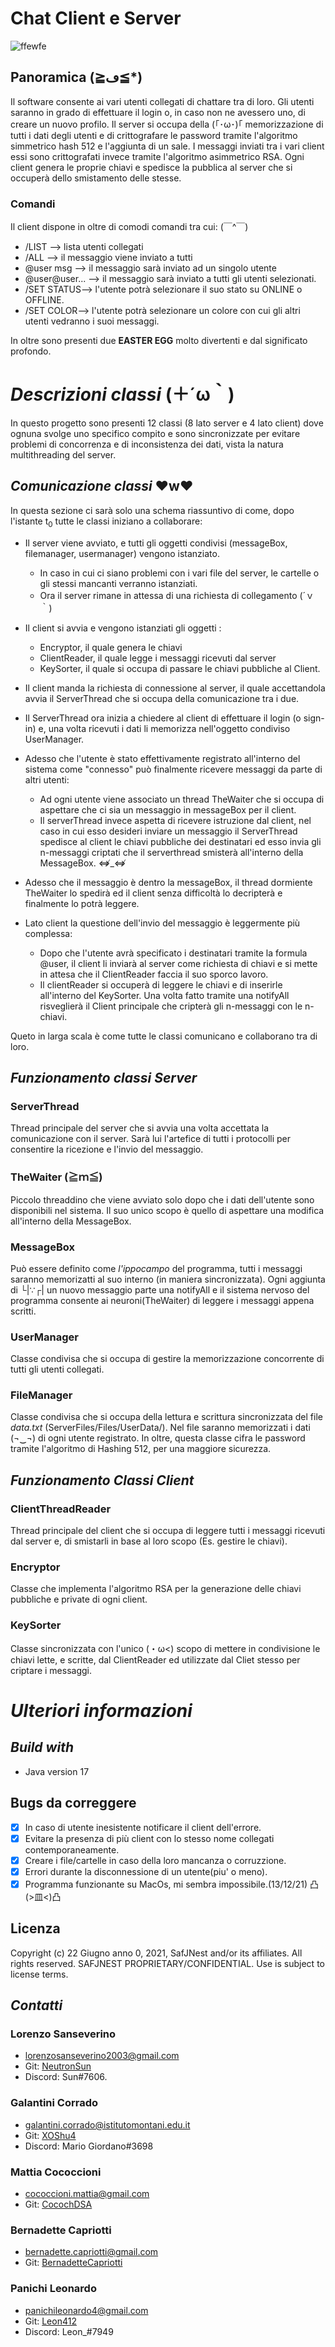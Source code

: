 # Chat Client e Server

![ffewfe](logo.png)

## Panoramica (≧ڡ≦*)
Il software consente ai vari utenti collegati di chattare tra di loro.
Gli utenti saranno in grado di effettuare il login o, in caso non ne avessero uno, di creare un nuovo profilo.
Il server si occupa della (｢･ω･)｢ memorizzazione di tutti i dati degli utenti e di crittografare le password tramite l'algoritmo simmetrico hash 512 e l'aggiunta di un sale.
I messaggi inviati tra i vari client essi sono crittografati invece tramite l'algoritmo asimmetrico RSA.
Ogni client genera le proprie chiavi e spedisce la pubblica al server che si occuperà dello smistamento delle stesse.
### Comandi

Il client dispone in oltre di comodi comandi tra cui:  (￣^￣)
- /LIST --> lista utenti collegati
- /ALL --> il messaggio viene inviato a tutti
- @user msg --> il messaggio sarà inviato ad un singolo utente
- @user@user... --> il messaggio sarà inviato a tutti gli utenti selezionati.
- /SET STATUS--> l'utente potrà selezionare il suo stato su ONLINE o OFFLINE.
- /SET COLOR--> l'utente potrà selezionare un colore con cui gli altri utenti vedranno i suoi messaggi.

In oltre sono presenti due **EASTER EGG** molto divertenti e dal significato profondo.
# ***Descrizioni classi*** (＋´ω｀)
In questo progetto sono presenti 12 classi (8 lato server e 4 lato client) dove ognuna svolge uno specifico compito e sono sincronizzate per evitare problemi di concorrenza e di inconsistenza dei dati, vista la natura multithreading del server.

## ***Comunicazione classi***  ♥w♥
In questa sezione ci sarà solo una schema riassuntivo di come, dopo l'istante t<sub>0</sub> tutte le classi iniziano a collaborare:
- Il server viene avviato, e tutti gli oggetti condivisi (messageBox, filemanager, usermanager) vengono istanziato.
  - In caso in cui ci siano problemi con i vari file del server, le cartelle o gli stessi mancanti verranno istanziati.
  - Ora il server rimane in attessa di una richiesta di collegamento (´ｖ｀)
- Il client si avvia e vengono istanziati gli oggetti : 
	- Encryptor, il quale genera le chiavi
	- ClientReader, il quale legge i messaggi ricevuti dal server
	- KeySorter, il quale si occupa di passare le chiavi pubbliche al Client.

- Il client manda la richiesta di connessione al server, il quale accettandola avvia il ServerThread che si occupa della comunicazione tra i due.

- Il ServerThread ora inizia a chiedere al client di effettuare il login (o sign-in) e, una volta ricevuti i dati li memorizza nell'oggetto condiviso UserManager.

- Adesso che l'utente è stato effettivamente registrato all'interno del sistema come "connesso" può finalmente ricevere messaggi da parte di altri utenti:
	- Ad ogni utente viene associato un thread TheWaiter che si occupa di aspettare che ci sia un messaggio in messageBox per il client.
	- Il serverThread invece aspetta di ricevere istruzione dal client, nel caso in cui esso desideri inviare un messaggio il ServerThread spedisce al client le chiavi pubbliche dei destinatari ed esso invia gli n-messaggi criptati che il serverthread smisterà all'interno della MessageBox. ⇎_⇎

- Adesso che il messaggio è dentro la messageBox, il thread dormiente TheWaiter lo spedirà ed il client senza difficoltà lo decripterà e finalmente lo potrà leggere.

- Lato client la questione dell'invio del messaggio è leggermente più complessa:
	- Dopo che l'utente avrà specificato i destinatari tramite la formula @user, il client li inviarà al server come richiesta di chiavi e si mette in attesa che il ClientReader faccia il suo sporco lavoro.
	- Il clientReader si occuperà di leggere le chiavi e di inserirle all'interno del KeySorter. Una volta fatto tramite una notifyAll risveglierà il Client principale che cripterà gli n-messaggi con le n-chiavi.

Queto in larga scala è come tutte le classi comunicano e collaborano tra di loro.

## ***Funzionamento classi Server***

### **ServerThread**
Thread principale del server che si avvia una volta accettata la comunicazione con il server.
Sarà lui l'artefice di tutti i protocolli per consentire la ricezione e l'invio del messaggio.

### **TheWaiter** (≧ｍ≦)
Piccolo threaddino che viene avviato solo dopo che i dati dell'utente sono disponibili nel sistema. Il suo unico scopo è quello di aspettare una modifica all'interno della MessageBox.

### **MessageBox**
Può essere definito come *l'ippocampo* del programma, tutti i messaggi saranno memorizatti al suo interno (in maniera sincronizzata).
Ogni aggiunta di └|∵┌| un nuovo messaggio parte una notifyAll e il sistema nervoso del programma consente ai neuroni(TheWaiter) di leggere i messaggi appena scritti.

### **UserManager**
Classe condivisa che si occupa di gestire la memorizzazione concorrente di tutti gli utenti collegati.

### **FileManager**
Classe condivisa che si occupa della lettura e scrittura sincronizzata del file *data.txt* (ServerFiles/Files/UserData/).
Nel file saranno memorizzati i dati (¬‿¬) di ogni utente registrato.
In oltre, questa classe cifra le password tramite l'algoritmo di Hashing 512, per una maggiore sicurezza.

## ***Funzionamento Classi Client***

### **ClientThreadReader**
Thread principale del client che si occupa di leggere tutti i messaggi ricevuti dal server e, di smistarli in base al loro scopo (Es. gestire le chiavi).

### **Encryptor**
Classe che implementa l'algoritmo RSA per la generazione delle chiavi pubbliche e private di ogni client.

### **KeySorter**
Classe sincronizzata con l'unico (・ω<) scopo di mettere in condivisione le chiavi lette, e scritte, dal ClientReader ed utilizzate dal Cliet stesso per criptare i messaggi.


# ***Ulteriori informazioni***
## ***Build with***
- Java version 17

## **Bugs da correggere**
- [x] In caso di utente inesistente notificare il client dell'errore.
- [x] Evitare la presenza di più client con lo stesso nome collegati contemporaneamente.
- [x] Creare i file/cartelle in caso della loro mancanza o corruzzione.
- [x] Errori durante la disconnessione di un utente(piu' o meno).
- [x] Programma funzionante su MacOs, mi sembra impossibile.(13/12/21) 凸(>皿<)凸

## **Licenza**
Copyright (c) 22 Giugno anno 0, 2021, SafJNest and/or its affiliates. All rights reserved. SAFJNEST PROPRIETARY/CONFIDENTIAL. Use is subject to license terms.

## ***Contatti***
### Lorenzo Sanseverino
- lorenzosanseverino2003@gmail.com
- Git: <a href="https://github.com/NeutronSun">NeutronSun</a> 
- Discord: Sun#7606.

### Galantini Corrado
- galantini.corrado@istitutomontani.edu.it
- Git: <a href="https://github.com/XOShu4">XOShu4</a> 
- Discord: Mario Giordano#3698

### Mattia Cococcioni
- cococcioni.mattia@gmail.com
- Git: <a href="https://github.com/CocochDSA">CocochDSA</a> 

### Bernadette Capriotti
- bernadette.capriotti@gmail.com
- Git: <a href="https://github.com/BernadetteCapriotti">BernadetteCapriotti</a>

### Panichi Leonardo
- panichileonardo4@gmail.com
- Git: <a href="https://github.com/Leon412">Leon412</a> 
- Discord: Leon_#7949


